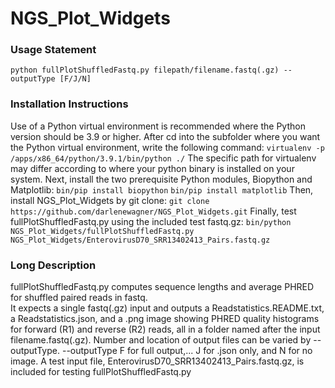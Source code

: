 # NGS_Plot_Widgets
### Usage Statement
```python fullPlotShuffledFastq.py filepath/filename.fastq(.gz) --outputType [F/J/N]```
### Installation Instructions
Use of a Python virtual environment is recommended where the Python version should be 3.9 or higher.
After cd into the subfolder where you want the Python virtual environment, write the following command:
```virtualenv -p /apps/x86_64/python/3.9.1/bin/python ./```
The specific path for virtualenv may differ according to where your python binary is installed on your system.
Next, install the two prerequisite Python modules, Biopython and Matplotlib:
```bin/pip install biopython```
```bin/pip install matplotlib```
Then, install NGS_Plot_Widgets by git clone:
```git clone https://github.com/darlenewagner/NGS_Plot_Widgets.git```
Finally, test fullPlotShuffledFastq.py using the included test fastq.gz:
```bin/python NGS_Plot_Widgets/fullPlotShuffledFastq.py NGS_Plot_Widgets/EnterovirusD70_SRR13402413_Pairs.fastq.gz```
### Long Description
fullPlotShuffledFastq.py computes sequence lengths and average PHRED for shuffled paired reads in fastq.  
It expects a single fastq(.gz) input and outputs a Readstatistics.README.txt, a Readstatistics.json, and 
a .png image showing PHRED quality histograms for forward (R1) and reverse (R2) reads, all in a folder
named after the input filename.fastq(.gz).  Number and location of output files can be varied by --outputType.
--outputType F for full output,... J for .json only, and N for no image.
A test input file, EnterovirusD70_SRR13402413_Pairs.fastq.gz, is included for testing fullPlotShuffledFastq.py
